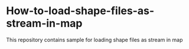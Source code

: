 # How-to-load-shape-files-as-stream-in-map
This repository contains sample for loading shape files as stream in map
